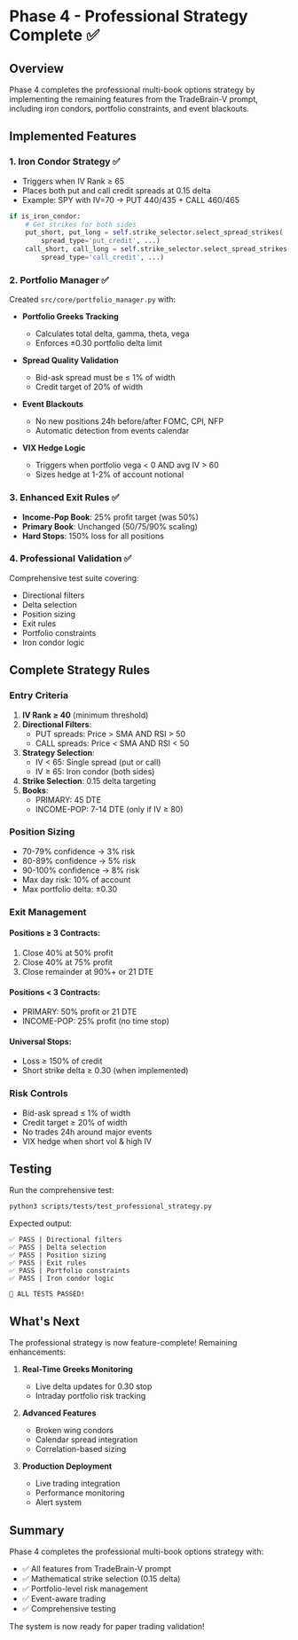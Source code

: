 # Phase 4 - Professional Strategy Complete ✅

## Overview

Phase 4 completes the professional multi-book options strategy by implementing the remaining features from the TradeBrain-V prompt, including iron condors, portfolio constraints, and event blackouts.

## Implemented Features

### 1. Iron Condor Strategy ✅
- Triggers when IV Rank ≥ 65
- Places both put and call credit spreads at 0.15 delta
- Example: SPY with IV=70 → PUT 440/435 + CALL 460/465

```python
if is_iron_condor:
    # Get strikes for both sides
    put_short, put_long = self.strike_selector.select_spread_strikes(
        spread_type='put_credit', ...)
    call_short, call_long = self.strike_selector.select_spread_strikes(
        spread_type='call_credit', ...)
```

### 2. Portfolio Manager ✅
Created `src/core/portfolio_manager.py` with:

- **Portfolio Greeks Tracking**
  - Calculates total delta, gamma, theta, vega
  - Enforces ±0.30 portfolio delta limit
  
- **Spread Quality Validation**
  - Bid-ask spread must be ≤ 1% of width
  - Credit target of 20% of width
  
- **Event Blackouts**
  - No new positions 24h before/after FOMC, CPI, NFP
  - Automatic detection from events calendar
  
- **VIX Hedge Logic**
  - Triggers when portfolio vega < 0 AND avg IV > 60
  - Sizes hedge at 1-2% of account notional

### 3. Enhanced Exit Rules ✅
- **Income-Pop Book**: 25% profit target (was 50%)
- **Primary Book**: Unchanged (50/75/90% scaling)
- **Hard Stops**: 150% loss for all positions

### 4. Professional Validation ✅
Comprehensive test suite covering:
- Directional filters
- Delta selection
- Position sizing
- Exit rules
- Portfolio constraints
- Iron condor logic

## Complete Strategy Rules

### Entry Criteria
1. **IV Rank ≥ 40** (minimum threshold)
2. **Directional Filters**:
   - PUT spreads: Price > SMA AND RSI > 50
   - CALL spreads: Price < SMA AND RSI < 50
3. **Strategy Selection**:
   - IV < 65: Single spread (put or call)
   - IV ≥ 65: Iron condor (both sides)
4. **Strike Selection**: 0.15 delta targeting
5. **Books**:
   - PRIMARY: 45 DTE
   - INCOME-POP: 7-14 DTE (only if IV ≥ 80)

### Position Sizing
- 70-79% confidence → 3% risk
- 80-89% confidence → 5% risk
- 90-100% confidence → 8% risk
- Max day risk: 10% of account
- Max portfolio delta: ±0.30

### Exit Management
#### Positions ≥ 3 Contracts:
1. Close 40% at 50% profit
2. Close 40% at 75% profit
3. Close remainder at 90%+ or 21 DTE

#### Positions < 3 Contracts:
- PRIMARY: 50% profit or 21 DTE
- INCOME-POP: 25% profit (no time stop)

#### Universal Stops:
- Loss ≥ 150% of credit
- Short strike delta ≥ 0.30 (when implemented)

### Risk Controls
- Bid-ask spread ≤ 1% of width
- Credit target ≥ 20% of width
- No trades 24h around major events
- VIX hedge when short vol & high IV

## Testing

Run the comprehensive test:
```bash
python3 scripts/tests/test_professional_strategy.py
```

Expected output:
```
✅ PASS | Directional filters
✅ PASS | Delta selection
✅ PASS | Position sizing
✅ PASS | Exit rules
✅ PASS | Portfolio constraints
✅ PASS | Iron condor logic

🎉 ALL TESTS PASSED!
```

## What's Next

The professional strategy is now feature-complete! Remaining enhancements:

1. **Real-Time Greeks Monitoring**
   - Live delta updates for 0.30 stop
   - Intraday portfolio risk tracking

2. **Advanced Features**
   - Broken wing condors
   - Calendar spread integration
   - Correlation-based sizing

3. **Production Deployment**
   - Live trading integration
   - Performance monitoring
   - Alert system

## Summary

Phase 4 completes the professional multi-book options strategy with:
- ✅ All features from TradeBrain-V prompt
- ✅ Mathematical strike selection (0.15 delta)
- ✅ Portfolio-level risk management
- ✅ Event-aware trading
- ✅ Comprehensive testing

The system is now ready for paper trading validation!